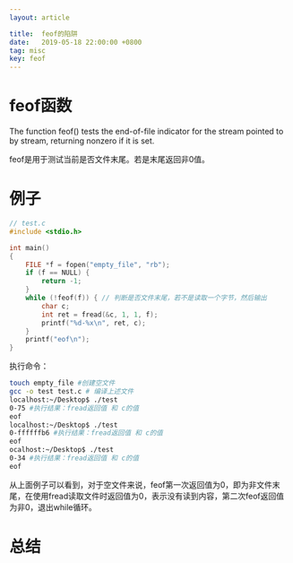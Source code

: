 ```yaml
---
layout: article

title:  feof的陷阱
date:   2019-05-18 22:00:00 +0800
tag: misc
key: feof
---
```



# feof函数

The function feof() tests the end-of-file indicator for the stream pointed to by stream, returning nonzero if it is set.

feof是用于测试当前是否文件末尾。若是末尾返回非0值。

# 例子

```c
// test.c    
#include <stdio.h>

int main()
{
    FILE *f = fopen("empty_file", "rb");
    if (f == NULL) {
        return -1;
    }
    while (!feof(f)) { // 判断是否文件末尾，若不是读取一个字节，然后输出
        char c;
        int ret = fread(&c, 1, 1, f);
        printf("%d-%x\n", ret, c);
    }
    printf("eof\n");
}

```
执行命令：
```bash
touch empty_file #创建空文件
gcc -o test test.c # 编译上述文件
localhost:~/Desktop$ ./test 
0-75 #执行结果：fread返回值 和 c的值
eof
localhost:~/Desktop$ ./test 
0-ffffffb6 #执行结果：fread返回值 和 c的值
eof
ocalhost:~/Desktop$ ./test 
0-34 #执行结果：fread返回值 和 c的值
eof

```

从上面例子可以看到，对于空文件来说，feof第一次返回值为0，即为非文件末尾，在使用fread读取文件时返回值为0，表示没有读到内容，第二次feof返回值为非0，退出while循环。


# 总结

